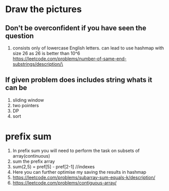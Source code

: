 # Draw the pictures
## Don't be overconfident if you have seen the question
1.  consists only of lowercase English letters. can lead to use hashmap with size 26 as 26 is better than 10^6 https://leetcode.com/problems/number-of-same-end-substrings/description/\

   ## If given problem does includes string whats it can be
1. sliding window
2. two pointers
3. DP
4. sort

# prefix sum
1. In prefix sum you will need to perform the task on subsets of array(continuous)
2. sum the prefix array
3. sum(2,5)  = pref[5] - pref[2-1] //indexes
4. Here you can further optimise my saving the results in hashmap
5. https://leetcode.com/problems/subarray-sum-equals-k/description/
6. https://leetcode.com/problems/contiguous-array/
